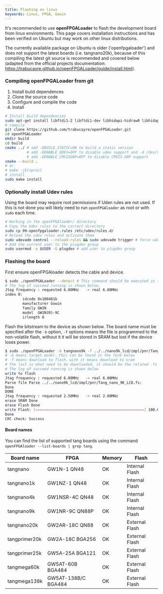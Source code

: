 ```yaml
---
title: Flashing on linux
keyeords: Linux, FPGA, Gowin
---
```


It's recommended to use **openFPGALoader** to flash the development board from linux environments. This page covers installation instructions and has been verified on Ubuntu but may work on other linux distributions.

The currently available package on Ubuntu is older ('openfpgaloader') and does not support the latest boards (i.e. tangnano20k), because of this compiling the latest git source is recommended and covered below (adapted from the official projects documentation: https://trabucayre.github.io/openFPGALoader/guide/install.html).

### Compiling openFPGALoader from git

1. Install build dependences
2. Clone the source code
3. Configure and compile the code
4. Install

```bash
# Install build dependencies
sudo apt-get install libftdi1-2 libftdi1-dev libhidapi-hidraw0 libhidapi-dev libudev-dev zlib1g-dev cmake pkg-config make g++
# compile
git clone https://github.com/trabucayre/openFPGALoader.git
cd openFPGALoader
mkdir build
cd build
cmake ../ # add -DBUILD_STATIC=ON to build a static version
          # add -DENABLE_UDEV=OFF to disable udev support and -d /dev/xxx
          # add -DENABLE_CMSISDAP=OFF to disable CMSIS DAP support
cmake --build .
# or
# make -j$(nproc)
# install
sudo make install
```

### Optionally install Udev rules

Using the board may require root permissions if Uden rules are not used. If this is not done you will likely need to run `openFPGAloader` as root or with `sudo` each time.

```bash
# Working in the openFPGAloader/ directory
# Copy the Udev rules to the correct directory
sudo cp 99-openfpgaloader.rules /etc/udev/rules.d/
# Reload the udev rules and activate them
sudo udevadm control --reload-rules && sudo udevadm trigger # force udev to take new rule
# Add the current user to the plugdev group
sudo usermod -a $USER -G plugdev # add user to plugdev group
```

### Flashing the board

First ensure openFPGAloader detects the cable and device.

```bash
$ sudo ./openFPGALoader --detect # This command should be executed in the directory where you previously executed make install  
# The log of succeed running is shown below
Jtag frequency : requested 6.00MHz   -> real 6.00MHz
index 0:
        idcode 0x100481b
        manufacturer Gowin
        family GW1N
        model  GW1N(R)-9C
        irlength 8


```

Flash the bitstream to the device as shown below. The board name must be specified after the `-b` option, `-f` options means the file is programmed to the non-volatile flash, without it it will be stored in SRAM but lost if the device loses power.

```bash
$ sudo ./openFPGALoader -b tangnano9k -f ../../nano9k_lcd/impl/pnr/Tang_nano_9K_LCD.fs
# -b means target model，this can be found in the form below
# -f means download to flash，with it means download to sram
# The last is what need to be downloaded, it should be the related .fs file
# The log of succeed running is shown below
write to flash
Jtag frequency : requested 6.00MHz   -> real 6.00MHz  
Parse file Parse ../../nano9k_lcd/impl/pnr/Tang_nano_9K_LCD.fs: 
Done
DONE
Jtag frequency : requested 2.50MHz   -> real 2.00MHz  
erase SRAM Done
erase Flash Done
write Flash: [==================================================] 100.00%
Done
CRC check: Success

```
#### Board names

You can find the list of supported tang boards using the command `openFPGAloader --list-boards | grep tang`.

| Board name    | FPGA                | Memory | Flash          |
| ------------- | ------------------- | ------ | -------------- |
| tangnano      | GW1N-1 QN48         | OK     | Internal Flash |
| tangnano1k    | GW1NZ-1 QN48        | OK     | Internal Flash |
| tangnano4k    | GW1NSR-4C QN48      | OK     | Internal Flash |
| tangnano9k    | GW1NR-9C QN88P      | OK     | Internal Flash |
| tangnano20k   | GW2AR-18C QN88      | OK     | External Flash |
| tangprimer20k | GW2A-18C BGA256     | OK     | External Flash |
| tangprimer25k | GW5A-25A BGA121     | OK     | External Flash |
| tangmega60k   | GW5AT-60B BGA484    | OK     | External Flash |
| tangmega138k  | GW5AT-138B/C BGA484 | OK     | External Flash |
